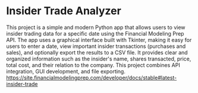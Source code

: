 # Insider Trade Analyzer
This project is a simple and modern Python app that allows users to view insider trading data for a specific date using the Financial Modeling Prep API. The app uses a graphical interface built with Tkinter, making it easy for users to enter a date, view important insider transactions (purchases and sales), and optionally export the results to a CSV file. It provides clear and organized information such as the insider's name, shares transacted, price, total cost, and their relation to the company. This project combines API integration, GUI development, and file exporting.
https://site.financialmodelingprep.com/developer/docs/stable#latest-insider-trade
